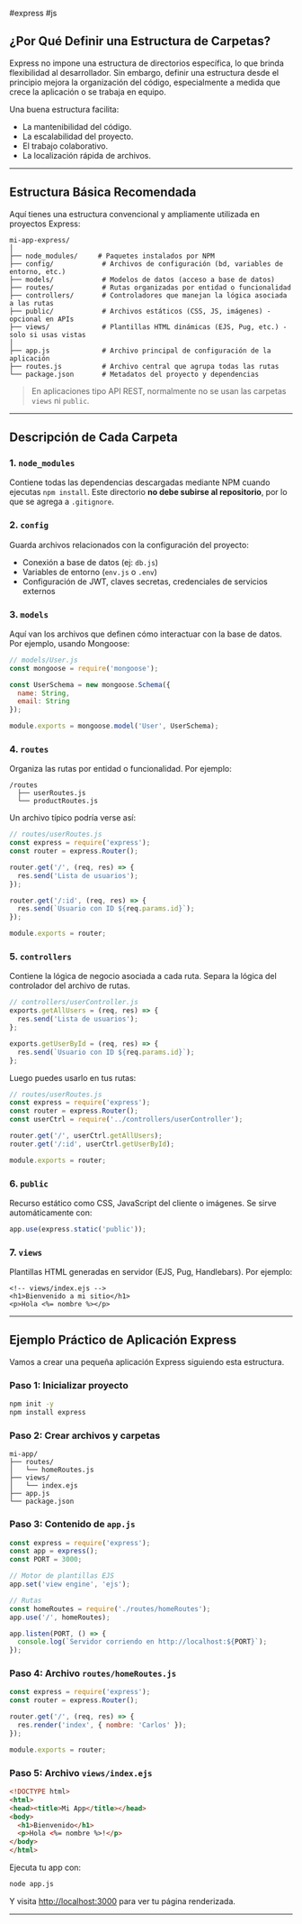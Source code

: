 #express #js 

## ¿Por Qué Definir una Estructura de Carpetas?

Express no impone una estructura de directorios específica, lo que brinda flexibilidad al desarrollador. Sin embargo, definir una estructura desde el principio mejora la organización del código, especialmente a medida que crece la aplicación o se trabaja en equipo.

Una buena estructura facilita:
- La mantenibilidad del código.
- La escalabilidad del proyecto.
- El trabajo colaborativo.
- La localización rápida de archivos.

---

## Estructura Básica Recomendada

Aquí tienes una estructura convencional y ampliamente utilizada en proyectos Express:

```
mi-app-express/
│
├── node_modules/     # Paquetes instalados por NPM
├── config/            # Archivos de configuración (bd, variables de entorno, etc.)
├── models/            # Modelos de datos (acceso a base de datos)
├── routes/            # Rutas organizadas por entidad o funcionalidad
├── controllers/       # Controladores que manejan la lógica asociada a las rutas
├── public/            # Archivos estáticos (CSS, JS, imágenes) - opcional en APIs
├── views/             # Plantillas HTML dinámicas (EJS, Pug, etc.) - solo si usas vistas
│
├── app.js             # Archivo principal de configuración de la aplicación
├── routes.js          # Archivo central que agrupa todas las rutas
└── package.json       # Metadatos del proyecto y dependencias
```

> En aplicaciones tipo API REST, normalmente no se usan las carpetas `views` ni `public`.

---

## Descripción de Cada Carpeta

### 1. `node_modules`
Contiene todas las dependencias descargadas mediante NPM cuando ejecutas `npm install`. Este directorio **no debe subirse al repositorio**, por lo que se agrega a `.gitignore`.

### 2. `config`
Guarda archivos relacionados con la configuración del proyecto:
- Conexión a base de datos (ej: `db.js`)
- Variables de entorno (`env.js` o `.env`)
- Configuración de JWT, claves secretas, credenciales de servicios externos

### 3. `models`
Aquí van los archivos que definen cómo interactuar con la base de datos. Por ejemplo, usando Mongoose:

```js
// models/User.js
const mongoose = require('mongoose');

const UserSchema = new mongoose.Schema({
  name: String,
  email: String
});

module.exports = mongoose.model('User', UserSchema);
```

### 4. `routes`
Organiza las rutas por entidad o funcionalidad. Por ejemplo:

```
/routes
  ├── userRoutes.js
  └── productRoutes.js
```

Un archivo típico podría verse así:

```js
// routes/userRoutes.js
const express = require('express');
const router = express.Router();

router.get('/', (req, res) => {
  res.send('Lista de usuarios');
});

router.get('/:id', (req, res) => {
  res.send(`Usuario con ID ${req.params.id}`);
});

module.exports = router;
```

### 5. `controllers`
Contiene la lógica de negocio asociada a cada ruta. Separa la lógica del controlador del archivo de rutas.

```js
// controllers/userController.js
exports.getAllUsers = (req, res) => {
  res.send('Lista de usuarios');
};

exports.getUserById = (req, res) => {
  res.send(`Usuario con ID ${req.params.id}`);
};
```

Luego puedes usarlo en tus rutas:

```js
// routes/userRoutes.js
const express = require('express');
const router = express.Router();
const userCtrl = require('../controllers/userController');

router.get('/', userCtrl.getAllUsers);
router.get('/:id', userCtrl.getUserById);

module.exports = router;
```

### 6. `public`
Recurso estático como CSS, JavaScript del cliente o imágenes. Se sirve automáticamente con:

```js
app.use(express.static('public'));
```

### 7. `views`
Plantillas HTML generadas en servidor (EJS, Pug, Handlebars). Por ejemplo:

```ejs
<!-- views/index.ejs -->
<h1>Bienvenido a mi sitio</h1>
<p>Hola <%= nombre %></p>
```

---

## Ejemplo Práctico de Aplicación Express

Vamos a crear una pequeña aplicación Express siguiendo esta estructura.

### Paso 1: Inicializar proyecto

```bash
npm init -y
npm install express
```

### Paso 2: Crear archivos y carpetas

```
mi-app/
├── routes/
│   └── homeRoutes.js
├── views/
│   └── index.ejs
├── app.js
└── package.json
```

### Paso 3: Contenido de `app.js`

```js
const express = require('express');
const app = express();
const PORT = 3000;

// Motor de plantillas EJS
app.set('view engine', 'ejs');

// Rutas
const homeRoutes = require('./routes/homeRoutes');
app.use('/', homeRoutes);

app.listen(PORT, () => {
  console.log(`Servidor corriendo en http://localhost:${PORT}`);
});
```

### Paso 4: Archivo `routes/homeRoutes.js`

```js
const express = require('express');
const router = express.Router();

router.get('/', (req, res) => {
  res.render('index', { nombre: 'Carlos' });
});

module.exports = router;
```

### Paso 5: Archivo `views/index.ejs`

```html
<!DOCTYPE html>
<html>
<head><title>Mi App</title></head>
<body>
  <h1>Bienvenido</h1>
  <p>Hola <%= nombre %>!</p>
</body>
</html>
```

Ejecuta tu app con:

```bash
node app.js
```

Y visita [http://localhost:3000](http://localhost:3000) para ver tu página renderizada.

---
